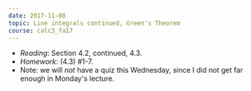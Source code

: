 ```yaml
---
date: 2017-11-08
topic: Line integrals continued, Green's Theorem
course: calc3_fa17
---
```


- *Reading*: Section 4.2, continued, 4.3.
- *Homework*: (4.3) #1-7.
- Note: we will *not* have a quiz this Wednesday, since I did not get far enough in Monday's lecture.

